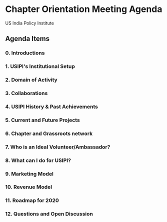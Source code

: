 # Chapter Orientation Meeting Agenda
US India Policy Institute 


<h2>   Agenda Items </h2>
<h3>      0. Introductions </h3>
<h3>      1. USIPI's Institutional Setup  </h3>
<h3>      2. Domain of Activity  </h3>
<h3>      3. Collaborations </h3>
<h3>      4. USIPI History & Past Achievements </h3>
<h3>      5. Current and Future Projects </h3>
<h3>      6. Chapter and Grassroots network </h3> 
<h3>      7. Who is an Ideal Volunteer/Ambassador? </h3>
<h3>      8. What can I do for USIPI?  </h3>
<h3>      9. Marketing Model  </h3>
<h3>      10. Revenue Model </h3>
<h3>      11. Roadmap for 2020 </h3>
<h3>      12. Questions and Open Discussion </h3>

